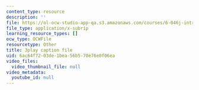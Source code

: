 ```yaml
---
content_type: resource
description: ''
file: https://ol-ocw-studio-app-qa.s3.amazonaws.com/courses/6-046j-introduction-to-algorithms-sma-5503-fall-2005/6ac64f7203de1bea56b570e76e0f06ea_FPEMBWg_WlY.srt
file_type: application/x-subrip
learning_resource_types: []
ocw_type: OCWFile
resourcetype: Other
title: 3play caption file
uid: 6ac64f72-03de-1bea-56b5-70e76e0f06ea
video_files:
  video_thumbnail_file: null
video_metadata:
  youtube_id: null
---
```

